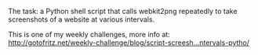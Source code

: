 The task: a Python shell script that calls webkit2png repeatedly to take screenshots of a website at various intervals.

This is one of my weekly challenges, more info at: http://gotofritz.net/weekly-challenge/blog/script-screesh…ntervals-pytho/
